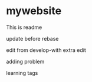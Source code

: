 # mywebsite

This is readme


update before rebase

edit from develop-with extra edit

adding problem

learning tags
